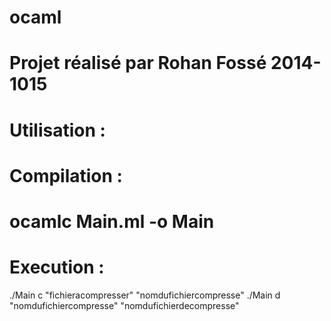 ocaml
=====
Projet réalisé par Rohan Fossé 2014-1015
=====
Utilisation :
=====
Compilation :
=====
ocamlc Main.ml -o Main
=====
Execution :
=====
./Main c "fichieracompresser" "nomdufichiercompresse"
./Main d "nomdufichiercompresse" "nomdufichierdecompresse"
